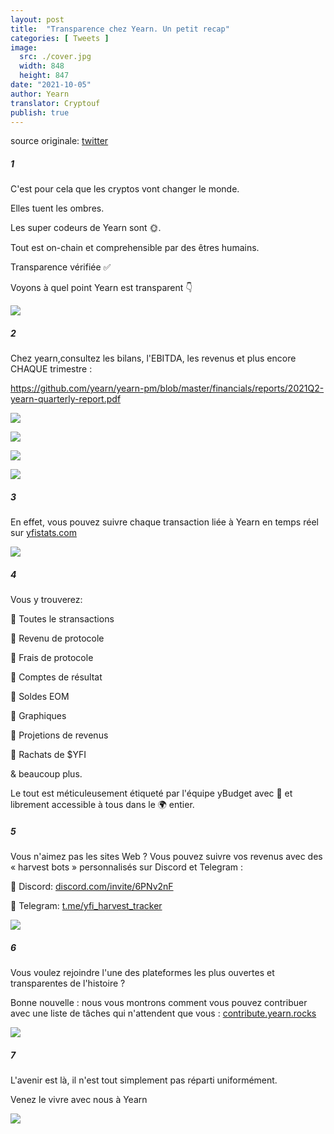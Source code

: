 ```yaml
---
layout: post
title:  "Transparence chez Yearn. Un petit recap"
categories: [ Tweets ]
image:
  src: ./cover.jpg
  width: 848
  height: 847
date: "2021-10-05"
author: Yearn
translator: Cryptouf
publish: true
---
```


source originale: [twitter](https://twitter.com/iearnfinance/status/1445143482830446600)

##### 1

C'est pour cela que les cryptos vont changer le monde.

Elles tuent les ombres.

Les super codeurs de Yearn sont 🌞.

Tout est on-chain et comprehensible par des êtres humains.

Transparence vérifiée ✅

Voyons à quel point Yearn est transparent 👇


![](image1.jpg?w=848&h=847)

##### 2

Chez yearn,consultez les bilans, l'EBITDA, les revenus et plus encore CHAQUE trimestre : 

https://github.com/yearn/yearn-pm/blob/master/financials/reports/2021Q2-yearn-quarterly-report.pdf

![](image2.jpg?w=1200&h=579)

![](image3.jpg?w=1200&h=626)

![](image4.jpg?w=1199&h=631)

![](image5.jpg?w=1200&h=607)

##### 3

En effet, vous pouvez suivre chaque transaction liée à Yearn en temps réel sur [yfistats.com](http://www.yfistats.com/)

![](image6.jpg?w=1200&h=655)

##### 4

Vous y trouverez:

🔵 Toutes le stransactions

🔵 Revenu de protocole

🔵 Frais de protocole

🔵 Comptes de résultat

🔵 Soldes EOM

🔵 Graphiques

🔵 Projetions de revenus

🔵 Rachats de $YFI

& beaucoup plus.

Le tout est méticuleusement étiqueté par l'équipe yBudget avec 💙 et librement accessible à tous dans le 🌍 entier.


##### 5

Vous n'aimez pas les sites Web ? Vous pouvez suivre vos revenus avec des « harvest bots » personnalisés sur Discord et Telegram :

🔵 Discord: [discord.com/invite/6PNv2nF](https://discord.com/invite/6PNv2nF)

🔵 Telegram: [t.me/yfi_harvest_tracker](https://t.me/yfi_harvest_tracker)

![](image7.jpg?w=1200&h=747)

##### 6

Vous voulez rejoindre l'une des plateformes les plus ouvertes et transparentes de l'histoire ?

Bonne nouvelle : nous vous montrons comment vous pouvez contribuer avec une liste de tâches qui n'attendent que vous : [contribute.yearn.rocks](https://contribute.yearn.rocks/)

![](image8.jpg?w=1200&h=712)

##### 7

L'avenir est là, il n'est tout simplement pas réparti uniformément.

Venez le vivre avec nous à Yearn

![](image9.jpg?w=1200&h=781)
